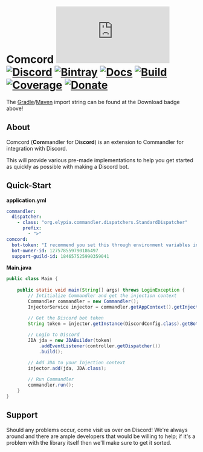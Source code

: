 # Comcord [![Matrix]][matrix-community] [![Discord]][discord-guild] [![Bintray]][bintray-page] [![Docs]][documentation] [![Build]][gitlab] [![Coverage]][gitlab] [![Donate]][elypia-donate]
The [Gradle]/[Maven] import string can be found at the Download badge above!

## About
Comcord (**Com**mandler for Dis**cord**) is an extension to Commandler
for integration with Discord.  

This will provide various pre-made implementations to help you get
started as quickly as possible with making a Discord bot.

## Quick-Start

**application.yml**
```yml
commandler:
  dispatcher:
    - class: "org.elypia.commandler.dispatchers.StandardDispatcher"
      prefix:
        - ">"
comcord:
  bot-token: "I recommend you set this through environment variables instead."
  bot-owner-id: 127578559790186497
  support-guild-id: 184657525990359041
```

**Main.java**
```java
public class Main {
    
    public static void main(String[] args) throws LoginException {
        // Intitialize Commandler and get the injection context
        Commandler commandler = new Commandler();
        InjectorService injector = commandler.getAppContext().getInjector();

        // Get the Discord bot token
        String token = injector.getInstance(DiscordConfig.class).getBotToken();
        
        // Login to Discord
        JDA jda = new JDABuilder(token)
            .addEventListener(controller.getDispatcher())
            .build();

        // Add JDA to your Injection context
        injector.add(jda, JDA.class);
        
        // Run Commandler
        commandler.run();
    }
}
```

## Support
Should any problems occur, come visit us over on Discord!
We're always around and there are ample developers that would be 
willing to help; if it's a problem with the library itself 
then we'll make sure to get it sorted.

[matrix-community]: https://matrix.to/#/+elypia:matrix.org "Matrix Invite"
[discord-guild]: https://discord.com/invite/hprGMaM "Discord Invite"
[bintray-page]: https://bintray.com/elypia/comcord/core/_latestVersion "Bintray Latest Version"
[documentation]: https://elypia.gitlab.io/comcord "Commandler Documentation"
[gitlab]: https://gitlab.com/Elypia/comcord/commits/master "Repository on GitLab"
[elypia-donate]: https://elypia.org/donate "Donate to Elypia"
[Gradle]: https://gradle.org/ "Depend via Gradle"
[Maven]: https://maven.apache.org/ "Depend via Maven"

[Matrix]: https://img.shields.io/matrix/elypia-general:matrix.org?logo=matrix "Matrix Shield"
[Discord]: https://discord.com/api/guilds/184657525990359041/widget.png "Discord Shield"
[Bintray]: https://api.bintray.com/packages/elypia/comcord/core/images/download.svg "Bintray Download Shield"
[Docs]: https://img.shields.io/badge/Docs-Commandler-blue.svg "Commandler Documentation Shield"
[Build]: https://gitlab.com/Elypia/comcord/badges/master/pipeline.svg "GitLab Build Shield"
[Coverage]: https://gitlab.com/Elypia/comcord/badges/master/coverage.svg "GitLab Coverage Shield"
[Donate]: https://img.shields.io/badge/Elypia-Donate-blueviolet "Donate Shield"
